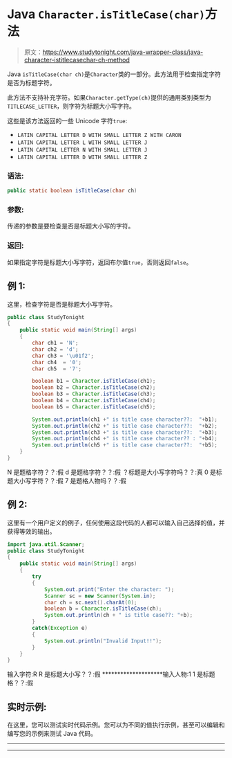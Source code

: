 # Java `Character.isTitleCase(char)`方法

> 原文：<https://www.studytonight.com/java-wrapper-class/java-character-istitlecasechar-ch-method>

Java `isTitleCase(char ch)`是`Character`类的一部分。此方法用于检查指定字符是否为标题字符。

此方法不支持补充字符。如果`Character.getType(ch)`提供的通用类别类型为`TITLECASE_LETTER`，则字符为标题大小写字符。

这些是该方法返回的一些 Unicode 字符`true`:

*   `LATIN CAPITAL LETTER D WITH SMALL LETTER Z WITH CARON`
*   `LATIN CAPITAL LETTER L WITH SMALL LETTER J`
*   `LATIN CAPITAL LETTER N WITH SMALL LETTER J`
*   `LATIN CAPITAL LETTER D WITH SMALL LETTER Z`

### 语法:

```java
public static boolean isTitleCase(char ch)
```

### 参数:

传递的参数是要检查是否是标题大小写的字符。

### 返回:

如果指定字符是标题大小写字符，返回布尔值`true`，否则返回`false`。

## 例 1:

这里，检查字符是否是标题大小写字符。

```java
public class StudyTonight
{  
	public static void main(String[] args)
	{  
		char ch1 = 'N';  
		char ch2 = 'd';  
		char ch3 = '\u01f2';  
		char ch4  = '0';   
		char ch5  = '7';  

		boolean b1 = Character.isTitleCase(ch1);  
		boolean b2 = Character.isTitleCase(ch2);  
		boolean b3 = Character.isTitleCase(ch3);  
		boolean b4 = Character.isTitleCase(ch4);  
		boolean b5 = Character.isTitleCase(ch5);  

		System.out.println(ch1 +" is title case character??:  "+b1);  
		System.out.println(ch2 +" is title case character??:  "+b2);  
		System.out.println(ch3 +" is title case character??:  "+b3);  
		System.out.println(ch4 +" is title case character?? : "+b4);  
		System.out.println(ch5 +" is title case character??:  "+b5);  
	}  
} 
```

N 是题格字符？？:假
d 是题格字符？？:假
？标题是大小写字符吗？？:真
0 是标题大小写字符？？:假
7 是题格人物吗？？:假

## 例 2:

这里有一个用户定义的例子，任何使用这段代码的人都可以输入自己选择的值，并获得等效的输出。

```java
import java.util.Scanner; 
public class StudyTonight
{  
	public static void main(String[] args)
	{  
		try
		{
			System.out.print("Enter the character: ");  
			Scanner sc = new Scanner(System.in);         
			char ch = sc.next().charAt(0);  
			boolean b = Character.isTitleCase(ch);
			System.out.println(ch + " is title case??: "+b);
		}
		catch(Exception e)
		{
			System.out.println("Invalid Input!!");
		}
	}  
} 
```

输入字符:R
R 是标题大小写？？:假
********************输入人物:1
1 是标题格？？:假

## 实时示例:

在这里，您可以测试实时代码示例。您可以为不同的值执行示例，甚至可以编辑和编写您的示例来测试 Java 代码。

* * *

* * *